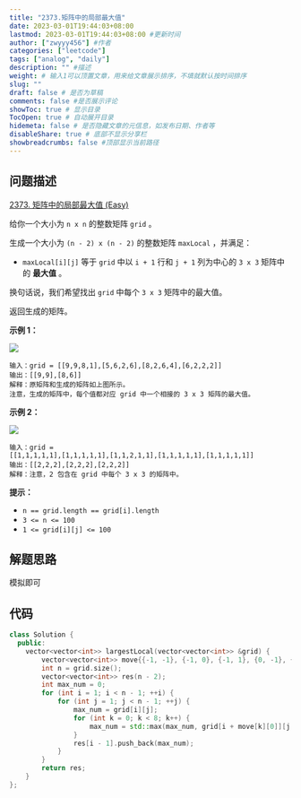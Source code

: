 ```yaml
---
title: "2373.矩阵中的局部最大值"
date: 2023-03-01T19:44:03+08:00
lastmod: 2023-03-01T19:44:03+08:00 #更新时间
author: ["zwyyy456"] #作者
categories: ["leetcode"]
tags: ["analog", "daily"]
description: "" #描述
weight: # 输入1可以顶置文章，用来给文章展示排序，不填就默认按时间排序
slug: ""
draft: false # 是否为草稿
comments: false #是否展示评论
showToc: true # 显示目录
TocOpen: true # 自动展开目录
hidemeta: false # 是否隐藏文章的元信息，如发布日期、作者等
disableShare: true # 底部不显示分享栏
showbreadcrumbs: false #顶部显示当前路径
---
```

## 问题描述
[2373. 矩阵中的局部最大值 (Easy)](https://leetcode.cn/problems/largest-local-values-in-a-matrix/)

给你一个大小为 `n x n` 的整数矩阵 `grid` 。

生成一个大小为 `(n - 2) x (n - 2)` 的整数矩阵  `maxLocal` ，并满足：

- `maxLocal[i][j]` 等于 `grid` 中以 `i + 1` 行和 `j + 1` 列为中心的 `3
x 3` 矩阵中的 **最大值** 。

换句话说，我们希望找出 `grid` 中每个 `3 x 3` 矩阵中的最大值。

返回生成的矩阵。

**示例 1：**

![](https://pic-upyun.zwyyy456.tech/smms/2023-12-26-065441.png)

```
输入：grid = [[9,9,8,1],[5,6,2,6],[8,2,6,4],[6,2,2,2]]
输出：[[9,9],[8,6]]
解释：原矩阵和生成的矩阵如上图所示。
注意，生成的矩阵中，每个值都对应 grid 中一个相接的 3 x 3 矩阵的最大值。
```

**示例 2：**

![](https://pic-upyun.zwyyy456.tech/smms/2023-12-26-65443.png)

```
输入：grid =
[[1,1,1,1,1],[1,1,1,1,1],[1,1,2,1,1],[1,1,1,1,1],[1,1,1,1,1]]
输出：[[2,2,2],[2,2,2],[2,2,2]]
解释：注意，2 包含在 grid 中每个 3 x 3 的矩阵中。

```

**提示：**

- `n == grid.length == grid[i].length`
- `3 <= n <= 100`
- `1 <= grid[i][j] <= 100`

## 解题思路
模拟即可

## 代码
```cpp
class Solution {
  public:
    vector<vector<int>> largestLocal(vector<vector<int>> &grid) {
        vector<vector<int>> move{{-1, -1}, {-1, 0}, {-1, 1}, {0, -1}, {0, 1}, {1, -1}, {1, 0}, {1, 1}};
        int n = grid.size();
        vector<vector<int>> res(n - 2);
        int max_num = 0;
        for (int i = 1; i < n - 1; ++i) {
            for (int j = 1; j < n - 1; ++j) {
                max_num = grid[i][j];
                for (int k = 0; k < 8; k++) {
                    max_num = std::max(max_num, grid[i + move[k][0]][j + move[k][1]]);
                }
                res[i - 1].push_back(max_num);
            }
        }
        return res;
    }
};
```